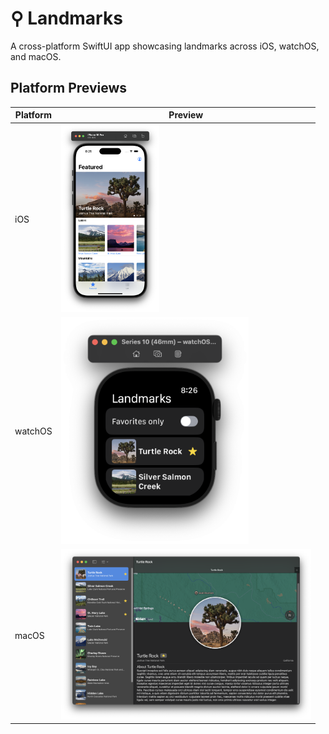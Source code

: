# ⚲ Landmarks

A cross-platform SwiftUI app showcasing landmarks across iOS, watchOS, and macOS.

## Platform Previews

| Platform | Preview |
|----------|---------|
| iOS | <img src="assets/Landmarks.png" alt="iOS App" height="300"> |
| watchOS | <img src="assets/WatchLandmarks.png" alt="watchOS App" width="300"> |
| macOS | <img src="assets/MacLandmarks.png" alt="macOS App" width="400"> |